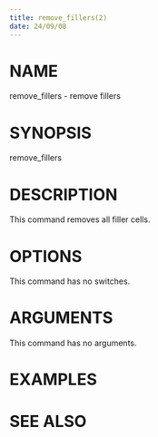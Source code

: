 ```yaml
---
title: remove_fillers(2)
date: 24/09/08
---
```


# NAME

remove_fillers - remove fillers

# SYNOPSIS

remove_fillers 


# DESCRIPTION

This command removes all filler cells.

# OPTIONS

This command has no switches.

# ARGUMENTS

This command has no arguments.

# EXAMPLES

# SEE ALSO
